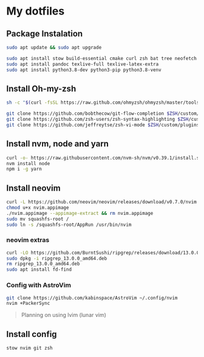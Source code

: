 # My dotfiles

## Package Instalation

```sh
sudo apt update && sudo apt upgrade
```

```sh
sudo apt install stow build-essential cmake curl zsh bat tree neofetch
sudo apt install pandoc texlive-full texlive-latex-extra
sudo apt install python3.8-dev python3-pip python3.8-venv
```

## Install Oh-my-zsh

```sh
sh -c "$(curl -fsSL https://raw.github.com/ohmyzsh/ohmyzsh/master/tools/install.sh)"
```

```sh
git clone https://github.com/bobthecow/git-flow-completion $ZSH/custom/plugins/git-flow-completion
git clone https://github.com/zsh-users/zsh-syntax-highlighting $ZSH/custom/plugins/zsh-syntax-highlighting
git clone https://github.com/jeffreytse/zsh-vi-mode $ZSH/custom/plugins/zsh-vi-mode
```

## Install nvm, node and yarn

```sh
curl -o- https://raw.githubusercontent.com/nvm-sh/nvm/v0.39.1/install.sh | bash
nvm install node
npm i -g yarn
```

## Install neovim

```sh
curl -L https://github.com/neovim/neovim/releases/download/v0.7.0/nvim.appimage > nvim.appimage
chmod u+x nvim.appimage
./nvim.appimage --appimage-extract && rm nvim.appimage
sudo mv squashfs-root /
sudo ln -s /squashfs-root/AppRun /usr/bin/nvim
```

### neovim extras

```sh
curl -LO https://github.com/BurntSushi/ripgrep/releases/download/13.0.0/ripgrep_13.0.0_amd64.deb
sudo dpkg -i ripgrep_13.0.0_amd64.deb
rm ripgrep_13.0.0_amd64.deb
sudo apt install fd-find
```

### Config with AstroVim

```sh
git clone https://github.com/kabinspace/AstroVim ~/.config/nvim
nvim +PackerSync
```
> Planning on using lvim (lunar vim)

## Install config

```sh
stow nvim git zsh
```
